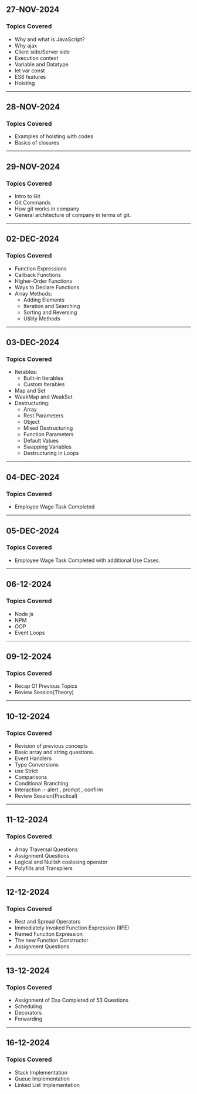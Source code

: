 ## 27-NOV-2024
### Topics Covered
- Why and what is JavaScript? 
- Why ajax 
- Client side/Server side 
- Execution context 
- Variable and Datatype 
- let var const 
- ES6 features 
- Hoisting

---

## 28-NOV-2024
### Topics Covered
- Examples of hoisting with codes 
- Basics of closures

---

## 29-NOV-2024
### Topics Covered
- Intro to Git 
- Git Commands 
- How git works in company 
- General architecture of company in terms of git.

---

## 02-DEC-2024
### Topics Covered
- Function Expressions
- Callback Functions
- Higher-Order Functions
- Ways to Declare Functions
- Array Methods:
  - Adding Elements
  - Iteration and Searching
  - Sorting and Reversing
  - Utility Methods

---

## 03-DEC-2024
### Topics Covered
- Iterables:
  - Built-in Iterables
  - Custom Iterables
- Map and Set
- WeakMap and WeakSet
- Destructuring:
  - Array
  - Rest Parameters
  - Object
  - Mixed Destructuring
  - Function Parameters
  - Default Values
  - Swapping Variables
  - Destructuring in Loops


---

## 04-DEC-2024
### Topics Covered
- Employee Wage Task Completed

---

## 05-DEC-2024
### Topics Covered 
- Employee Wage Task Completed with additional Use Cases.

---

## 06-12-2024
### Topics Covered
- Node js
- NPM
- OOP
- Event Loops

---

## 09-12-2024
### Topics Covered
- Recap Of Previous Topics
- Review Session(Theory)

---

## 10-12-2024
### Topics Covered
- Revision of previous concepts
- Basic array and string questions.
- Event Handlers
- Type Conversions
- use Strict
- Comparisons
- Conditional Branching
- Interaction :- alert , prompt , confirm
- Review Session(Practical)

---

## 11-12-2024
### Topics Covered
- Array Traversal Questions
- Assignment Questions
- Logical and Nullish coalesing operator  
- Polyfills and Transpliers


---

## 12-12-2024
### Topics Covered
- Rest and Spread Operators
- Immediately Invoked Function Expression (IIFE)
- Named Funciton Expression
- The new Function Constructor
- Assignment Questions

--- 

## 13-12-2024
### Topics Covered
- Assignment of Dsa Completed of 53 Questions
- Scheduling 
- Decorators
- Forwarding


---

## 16-12-2024
### Topics Covered
- Stack Implementation
- Queue Implementation
- Linked List Implementation